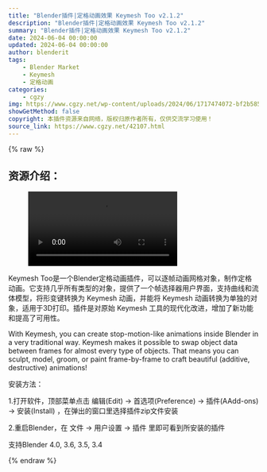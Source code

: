 ```yaml
---
title: "Blender插件|定格动画效果 Keymesh Too v2.1.2"
description: "Blender插件|定格动画效果 Keymesh Too v2.1.2"
summary: "Blender插件|定格动画效果 Keymesh Too v2.1.2"
date: 2024-06-04 00:00:00
updated: 2024-06-04 00:00:00
author: blenderit
tags: 
    - Blender Market
    - Keymesh
    - 定格动画
categories:
    - cgzy
img: https://www.cgzy.net/wp-content/uploads/2024/06/1717474072-bf2b585aaeb7a04.webp
showGetMethod: false
copyright: 本插件资源来自网络，版权归原作者所有，仅供交流学习使用！
source_link: https://www.cgzy.net/42107.html
---
```


{% raw %}
<div class="wp-block-pandastudio-title"><div class="title_style_01"><h2 id="h2-0">资源介绍：</h2></div></div><figure class="wp-block-video aligncenter"><video controls src="http://cloud.video.taobao.com/play/u/null/p/1/e/6/t/1/465750373535.mp4"><track src="https://www.cgzy.net/wp-content/uploads/2024/06/1717474300-b01c50db024414d.vtt"></track></video></figure><p class="is-style-text-indent-2em">Keymesh Too是一个Blender定格动画插件，可以逐帧动画网格对象，制作定格动画。它支持几乎所有类型的对象，提供了一个帧选择器用户界面，支持曲线和流体模型，将形变键转换为 Keymesh 动画，并能将 Keymesh 动画转换为单独的对象，适用于3D打印。插件是对原始 Keymesh 工具的现代化改进，增加了新功能和提高了可用性。</p><p>With Keymesh, you can create stop-motion-like animations inside Blender in a very traditional way. Keymesh makes it possible to swap object data between frames for almost every type of objects. That means you can sculpt, model, groom, or paint frame-by-frame to craft beautiful (additive, destructive) animations!</p><div class="wp-block-pandastudio-title"><div class="title_style_01"><p>安装方法：</p></div></div><p>1.打开软件，顶部菜单点击 编辑(Edit) → 首选项(Preference) → 插件(AAdd-ons) → 安装(Install) ，在弹出的窗口里选择插件zip文件安装</p><p>2.重启Blender，在 文件 → 用户设置 → 插件 里即可看到所安装的插件</p><div class="wp-block-pandastudio-tips"><div class="tip success "><p>支持Blender 4.0, 3.6, 3.5, 3.4</p>
</div></div>
<div style="display: none">cgzy</div>
{% endraw %}